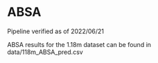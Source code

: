 # ABSA

Pipeline verified as of 2022/06/21

ABSA results for the 1.18m dataset can be found in data/118m_ABSA_pred.csv
